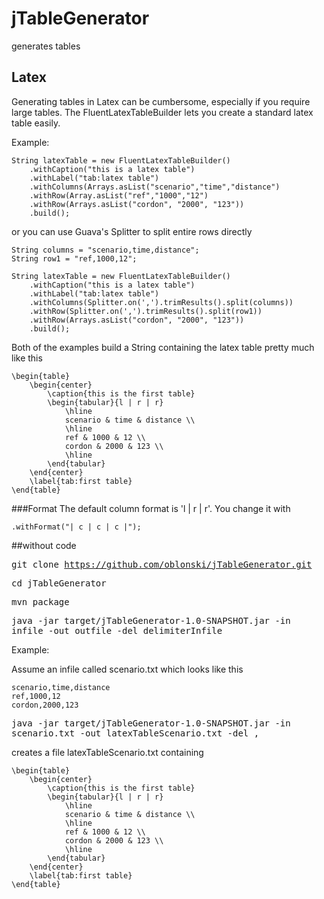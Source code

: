 # jTableGenerator
generates tables

## Latex

Generating tables in Latex can be cumbersome, especially if you require large tables. The
FluentLatexTableBuilder lets you create a standard latex table easily.

Example:

<pre><code>String latexTable = new FluentLatexTableBuilder()
	.withCaption("this is a latex table")
	.withLabel("tab:latex table")
    .withColumns(Arrays.asList("scenario","time","distance")
    .withRow(Array.asList("ref","1000","12")
    .withRow(Arrays.asList("cordon", "2000", "123"))
    .build();
</code></pre>

or you can use Guava's Splitter to split entire rows directly

<pre><code>String columns = "scenario,time,distance";
String row1 = "ref,1000,12";

String latexTable = new FluentLatexTableBuilder()
	.withCaption("this is a latex table")
	.withLabel("tab:latex table")
    .withColumns(Splitter.on(',').trimResults().split(columns))
    .withRow(Splitter.on(',').trimResults().split(row1))
    .withRow(Arrays.asList("cordon", "2000", "123"))
    .build();
</code></pre>

Both of the examples build a String containing the latex table pretty much like this

<pre><code>\begin{table}
	\begin{center}
		\caption{this is the first table}
		\begin{tabular}{l | r | r}
			\hline
			scenario & time & distance \\
			\hline
			ref & 1000 & 12 \\
			cordon & 2000 & 123 \\
			\hline
		\end{tabular}
	\end{center}
	\label{tab:first table}
\end{table}
</code></pre>

###Format
The default column format is 'l | r | r'. You change it with

<code>.withFormat("| c | c | c |");</code>

##without code

<kbd>git clone https://github.com/oblonski/jTableGenerator.git</kbd>

<kbd>cd jTableGenerator</kbd>

<kbd>mvn package</kbd>

<kbd>java -jar target/jTableGenerator-1.0-SNAPSHOT.jar -in infile -out outfile -del delimiterInfile</kbd>

Example:

Assume an infile called scenario.txt which looks like this
<pre><code>scenario,time,distance
ref,1000,12
cordon,2000,123
</code></pre>

<kbd>java -jar target/jTableGenerator-1.0-SNAPSHOT.jar -in scenario.txt -out latexTableScenario.txt -del ,</kbd>

creates a file latexTableScenario.txt containing

<pre><code>\begin{table}
	\begin{center}
		\caption{this is the first table}
		\begin{tabular}{l | r | r}
			\hline
			scenario & time & distance \\
			\hline
			ref & 1000 & 12 \\
			cordon & 2000 & 123 \\
			\hline
		\end{tabular}
	\end{center}
	\label{tab:first table}
\end{table}
</code></pre>


 

